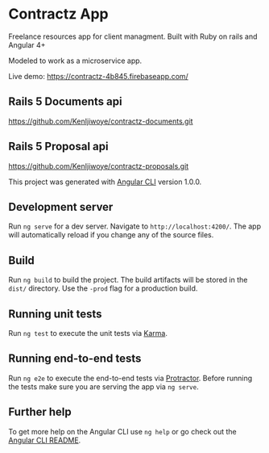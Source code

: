 # Contractz App

Freelance resources app for client managment.
Built with Ruby on rails and Angular 4+

Modeled to work as a microservice app.

Live demo: https://contractz-4b845.firebaseapp.com/

## Rails 5 Documents api
https://github.com/KenIjiwoye/contractz-documents.git

## Rails 5 Proposal api
https://github.com/KenIjiwoye/contractz-proposals.git

This project was generated with [Angular CLI](https://github.com/angular/angular-cli) version 1.0.0.

## Development server

Run `ng serve` for a dev server. Navigate to `http://localhost:4200/`. The app will automatically reload if you change any of the source files.

## Build

Run `ng build` to build the project. The build artifacts will be stored in the `dist/` directory. Use the `-prod` flag for a production build.

## Running unit tests

Run `ng test` to execute the unit tests via [Karma](https://karma-runner.github.io).

## Running end-to-end tests

Run `ng e2e` to execute the end-to-end tests via [Protractor](http://www.protractortest.org/).
Before running the tests make sure you are serving the app via `ng serve`.

## Further help

To get more help on the Angular CLI use `ng help` or go check out the [Angular CLI README](https://github.com/angular/angular-cli/blob/master/README.md).
